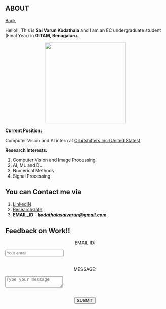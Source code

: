 ## ABOUT

[Back](https://varunkodathala.github.io/Numerical_Methods/)

Hello!!, This is **Sai Varun Kodathala** and I am an EC undergraduate student (Final Year) in **GITAM, Benagaluru**. 

<p align = "center">
<img src = "https://media-exp1.licdn.com/dms/image/C5603AQG5MWSyGLS7kQ/profile-displayphoto-shrink_200_200/0?e=1599091200&v=beta&t=pIQTNh6KYn6VviiAPgi1vDKP1OBYrVOnTE_7WVA1hds" width="255" height = "255" /> 
</p>

**Current Position:** 

Computer Vision and AI intern at [Orbitshifters Inc (United States)](https://www.orbitshifters.com)

**Research Interests:**

1. Computer Vision and Image Processing
2. AI, ML and DL
3. Numerical Methods
4. Signal Processing

## You can Contact me via

1. [LinkedIN](https://www.linkedin.com/in/varun-kodathala/)
2. [ResearchGate](https://www.researchgate.net/profile/Sai_Kodathala)
3. **EMAIL_ID** - _**kodathalasaivarun@gmail.com**_

## Feedback on Work!!

<form action="https://formspree.io/maypkljw" method="POST">
<input type="hidden" name="_subject" value="Contact request from personal website" />
        <p align = "center">EMAIL ID: </p>
<input type="email" name="_replyto" placeholder="Your email" required>
        <br>
        <br>
        <p align = "center">MESSAGE: </p>
<textarea name="message" placeholder="Type your message" required></textarea>
        <br>
        <br>
        <p align = "center"> <button type="submit">SUBMIT</button> </p>
        <br>
</form>
  
